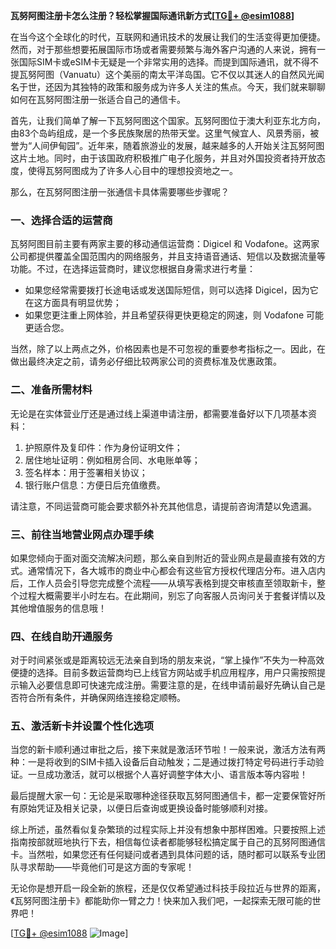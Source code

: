 **瓦努阿图注册卡怎么注册？轻松掌握国际通讯新方式[[TG💪+ @esim1088](https://t.me/s/esim1088)]**

在当今这个全球化的时代，互联网和通讯技术的发展让我们的生活变得更加便捷。然而，对于那些想要拓展国际市场或者需要频繁与海外客户沟通的人来说，拥有一张国际SIM卡或eSIM卡无疑是一个非常实用的选择。而提到国际通讯，就不得不提瓦努阿图（Vanuatu）这个美丽的南太平洋岛国。它不仅以其迷人的自然风光闻名于世，还因为其独特的政策和服务成为许多人关注的焦点。今天，我们就来聊聊如何在瓦努阿图注册一张适合自己的通信卡。

首先，让我们简单了解一下瓦努阿图这个国家。瓦努阿图位于澳大利亚东北方向，由83个岛屿组成，是一个多民族聚居的热带天堂。这里气候宜人、风景秀丽，被誉为“人间伊甸园”。近年来，随着旅游业的发展，越来越多的人开始关注瓦努阿图这片土地。同时，由于该国政府积极推广电子化服务，并且对外国投资者持开放态度，使得瓦努阿图成为了许多人心目中的理想投资地之一。

那么，在瓦努阿图注册一张通信卡具体需要哪些步骤呢？

### 一、选择合适的运营商

瓦努阿图目前主要有两家主要的移动通信运营商：Digicel 和 Vodafone。这两家公司都提供覆盖全国范围内的网络服务，并且支持语音通话、短信以及数据流量等功能。不过，在选择运营商时，建议您根据自身需求进行考量：

- 如果您经常需要拨打长途电话或发送国际短信，则可以选择 Digicel，因为它在这方面具有明显优势；
- 如果您更注重上网体验，并且希望获得更快更稳定的网速，则 Vodafone 可能更适合您。

当然，除了以上两点之外，价格因素也是不可忽视的重要参考指标之一。因此，在做出最终决定之前，请务必仔细比较两家公司的资费标准及优惠政策。

### 二、准备所需材料

无论是在实体营业厅还是通过线上渠道申请注册，都需要准备好以下几项基本资料：

1. 护照原件及复印件：作为身份证明文件；
2. 居住地址证明：例如租房合同、水电账单等；
3. 签名样本：用于签署相关协议；
4. 银行账户信息：方便日后充值缴费。

请注意，不同运营商可能会要求额外补充其他信息，请提前咨询清楚以免遗漏。

### 三、前往当地营业网点办理手续

如果您倾向于面对面交流解决问题，那么亲自到附近的营业网点是最直接有效的方式。通常情况下，各大城市的商业中心都会有这些官方授权代理店分布。进入店内后，工作人员会引导您完成整个流程——从填写表格到提交审核直至领取新卡，整个过程大概需要半小时左右。在此期间，别忘了向客服人员询问关于套餐详情以及其他增值服务的信息哦！

### 四、在线自助开通服务

对于时间紧张或是距离较远无法亲自到场的朋友来说，“掌上操作”不失为一种高效便捷的选择。目前多数运营商均已上线官方网站或手机应用程序，用户只需按照提示输入必要信息即可快速完成注册。需要注意的是，在线申请前最好先确认自己是否符合所有条件，并确保网络连接稳定顺畅。

### 五、激活新卡并设置个性化选项

当您的新卡顺利通过审批之后，接下来就是激活环节啦！一般来说，激活方法有两种：一是将收到的SIM卡插入设备后自动触发；二是通过拨打特定号码进行手动验证。一旦成功激活，就可以根据个人喜好调整字体大小、语言版本等内容啦！

最后提醒大家一句：无论是采取哪种途径获取瓦努阿图通信卡，都一定要保管好所有原始凭证及相关记录，以便日后查询或更换设备时能够顺利对接。

综上所述，虽然看似复杂繁琐的过程实际上并没有想象中那样困难。只要按照上述指南按部就班地执行下去，相信每位读者都能够轻松搞定属于自己的瓦努阿图通信卡。当然啦，如果您还有任何疑问或者遇到具体问题的话，随时都可以联系专业团队寻求帮助——毕竟他们可是这方面的专家呢！

无论你是想开启一段全新的旅程，还是仅仅希望通过科技手段拉近与世界的距离，《瓦努阿图注册卡》都能助你一臂之力！快来加入我们吧，一起探索无限可能的世界吧！

[[TG💪+ @esim1088](https://t.me/s/esim1088) ![Image](https://i.postimg.cc/4NQfJmqS/Snipaste-2025-05-13-00-14-12.png)]